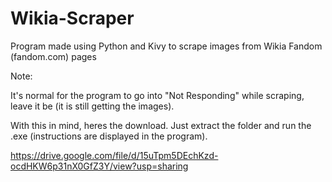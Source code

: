 # Wikia-Scraper
Program made using Python and Kivy to scrape images from Wikia Fandom (fandom.com) pages

Note:

It's normal for the program to go into "Not Responding" while scraping, leave it be (it is still getting the images).

With this in mind, heres the download. Just extract the folder and run the .exe (instructions are displayed in the program).

https://drive.google.com/file/d/15uTpm5DEchKzd-ocdHKW6p31nX0GfZ3Y/view?usp=sharing
